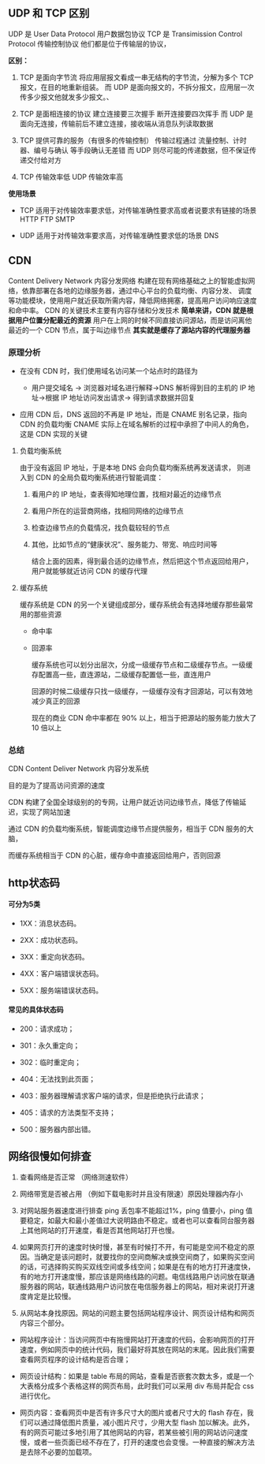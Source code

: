 
##  UDP 和 TCP 区别

UDP 是 User Data Protocol 用户数据包协议
TCP 是 Transimission Control Protocol 传输控制协议
他们都是位于传输层的协议，

 **区别：**

1. TCP 是面向字节流 将应用层报文看成一串无结构的字节流，分解为多个 TCP 报文，在目的地重新组装。
   而 UDP 是面向报文的，不拆分报文，应用层一次传多少报文他就发多少报文。、

2. TCP 是面相连接的协议 建立连接要三次握手 断开连接要四次挥手
   而 UDP 是面向无连接，传输前后不建立连接，接收端从消息队列读取数据

3. TCP 提供可靠的服务（有很多的传输控制） 传输过程通过 流量控制、计时器、编号与确认 等手段确认无差错
   而 UDP 则尽可能的传递数据，但不保证传递交付给对方
   
4. TCP 传输效率低 UDP 传输效率高

**使用场景**

- TCP 适用于对传输效率要求低，对传输准确性要求高或者说要求有链接的场景 HTTP FTP SMTP

- UDP 适用于对传输效率要求高，对传输准确性要求低的场景 DNS

## CDN 

Content Delivery Network 内容分发网络
构建在现有网络基础之上的智能虚拟网络，依靠部署在各地的边缘服务器，通过中心平台的负载均衡、内容分发、
调度等功能模块，使用用户就近获取所需内容，降低网络拥塞，提高用户访问响应速度和命中率。
CDN 的关键技术主要有内容存储和分发技术
**简单来讲，CDN 就是根据用户位置分配最近的资源**
用户在上网的时候不同直接访问源站，而是访问离他最近的一个 CDN 节点，属于叫边缘节点
**其实就是缓存了源站内容的代理服务器**

### 原理分析

- 在没有 CDN 时，我们使用域名访问某一个站点时的路径为

  - 用户提交域名 -> 浏览器对域名进行解释->DNS 解析得到目的主机的 IP 地址->根据 IP 地址访问发出请求->
    得到请求数据并回复

- 应用 CDN 后，DNS 返回的不再是 IP 地址，而是 CNAME 别名记录，指向 CDN 的负载均衡
  CNAME 实际上在域名解析的过程中承担了中间人的角色，这是 CDN 实现的关键

1. 负载均衡系统

   由于没有返回 IP 地址，于是本地 DNS 会向负载均衡系统再发送请求，
   则进入到 CDN 的全局负载均衡系统进行智能调度：

   1. 看用户的 IP 地址，查表得知地理位置，找相对最近的边缘节点

   2. 看用户所在的运营商网络，找相同网络的边缘节点

   3. 检查边缘节点的负载情况，找负载较轻的节点

   4. 其他，比如节点的“健康状况”、服务能力、带宽、响应时间等

      结合上面的因素，得到最合适的边缘节点，然后把这个节点返回给用户，用户就能够就近访问 CDN 的缓存代理

2. 缓存系统

   缓存系统是 CDN 的另一个关键组成部分，缓存系统会有选择地缓存那些最常用的那些资源

   - 命中率

   - 回源率

     缓存系统也可以划分出层次，分成一级缓存节点和二级缓存节点。一级缓存配置高一些，直连源站，二级缓存配置低一些，直连用户

     回源的时候二级缓存只找一级缓存，一级缓存没有才回源站，可以有效地减少真正的回源

     现在的商业 CDN 命中率都在 90% 以上，相当于把源站的服务能力放大了 10 倍以上

### 总结

CDN Content Deliver Network 内容分发系统

目的是为了提高访问资源的速度

CDN 构建了全国全球级别的的专网，让用户就近访问边缘节点，降低了传输延迟，实现了网站加速

通过 CDN 的负载均衡系统，智能调度边缘节点提供服务，相当于 CDN 服务的大脑，

而缓存系统相当于 CDN 的心脏，缓存命中直接返回给用户，否则回源





## http状态码

#### 可分为5类

* 1XX：消息状态码。

* 2XX：成功状态码。

* 3XX：重定向状态码。

* 4XX：客户端错误状态码。

* 5XX：服务端错误状态码。

#### 常见的具体状态码

* 200：请求成功；

* 301：永久重定向；

* 302：临时重定向；

* 404：无法找到此页面；

* 403：服务器理解请求客户端的请求，但是拒绝执行此请求；

* 405：请求的方法类型不支持；

* 500：服务器内部出错。

## 网络很慢如何排查

1. 查看网络是否正常 （网络测速软件）

2. 网络带宽是否被占用  （例如下载电影时并且没有限速）原因处理器内存小

3. 对网站服务器速度进行排查  ping 丢包率不能超过1%，ping 值要小，ping 值要稳定，如最大和最小差值过大说明路由不稳定。或者也可以查看同台服务器上其他网站的打开速度，看是否其他网站打开也慢。

4. 如果网页打开的速度时快时慢，甚至有时候打不开，有可能是空间不稳定的原因。当确定是该问题时，就要找你的空间商解决或换空间商了，如果购买空间的话，可选择购买购买双线空间或多线空间；如果是在有的地方打开速度快，有的地方打开速度慢，那应该是网络线路的问题。电信线路用户访问放在联通服务器的网站，联通线路用户访问放在电信服务器上的网站，相对来说打开速度肯定是比较慢。

5. 从网站本身找原因。网站的问题主要包括网站程序设计、网页设计结构和网页内容三个部分。 

  - 网站程序设计：当访问网页中有拖慢网站打开速度的代码，会影响网页的打开速度，例如网页中的统计代码，我们最好将其放在网站的末尾。因此我们需要查看网页程序的设计结构是否合理；

  - 网页设计结构：如果是 table 布局的网站，查看是否嵌套次数太多，或是一个大表格分成多个表格这样的网页布局，此时我们可以采用 div 布局并配合 css 进行优化。
  
  - 网页内容：查看网页中是否有许多尺寸大的图片或者尺寸大的 flash 存在，我们可以通过降低图片质量，减小图片尺寸，少用大型 flash 加以解决。此外，有的网页可能过多地引用了其他网站的内容，若某些被引用的网站访问速度慢，或者一些页面已经不存在了，打开的速度也会变慢。一种直接的解决方法是去除不必要的加载项。



